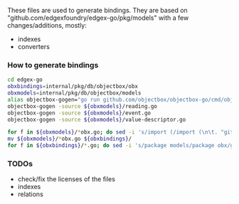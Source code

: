 These files are used to generate bindings. 
They are based on "github.com/edgexfoundry/edgex-go/pkg/models" with a few changes/additions, mostly:
* indexes
* converters  

### How to generate bindings
```bash
cd edgex-go
obxbindings=internal/pkg/db/objectbox/obx
obxmodels=internal/pkg/db/objectbox/models
alias objectbox-gogen="go run github.com/objectbox/objectbox-go/cmd/objectbox-gogen/ -byValue -persist ${obxbindings}/objectbox-model.json"
objectbox-gogen -source ${obxmodels}/reading.go
objectbox-gogen -source ${obxmodels}/event.go
objectbox-gogen -source ${obxmodels}/value-descriptor.go

for f in ${obxmodels}/*obx.go; do sed -i 's/import (/import (\n\t. "github.com\/edgexfoundry\/edgex-go\/pkg\/models"/g' "$f"; done
mv ${obxmodels}/*obx.go ${obxbindings}/
for f in ${obxbindings}/*.go; do sed -i 's/package models/package obx/g' "$f"; done
```

### TODOs
* check/fix the licenses of the files
* indexes
* relations